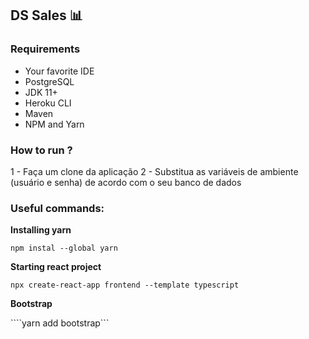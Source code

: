 ## DS Sales :bar_chart:

### Requirements

- Your favorite IDE
- PostgreSQL
- JDK 11+
- Heroku CLI 
- Maven
- NPM and Yarn

### How to run ?

1 - Faça um clone da aplicação
2 - Substitua as variáveis de ambiente (usuário e senha) de acordo com o seu banco de dados

### Useful commands:

__Installing yarn__

```npm instal --global yarn```

__Starting react project__

```npx create-react-app frontend --template typescript```

__Bootstrap__

````yarn add bootstrap```

